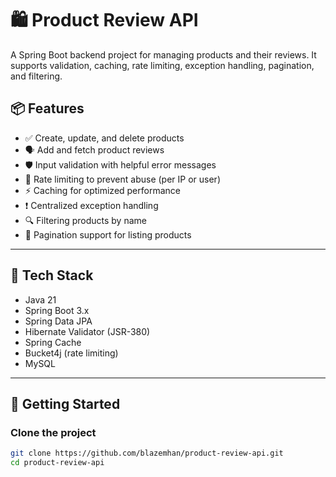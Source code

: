 # 🛍️ Product Review API

A Spring Boot backend project for managing products and their reviews. It supports validation, caching, rate limiting, exception handling, pagination, and filtering.

## 📦 Features

- ✅ Create, update, and delete products
- 🗣️ Add and fetch product reviews
- 🛡️ Input validation with helpful error messages
- 🚦 Rate limiting to prevent abuse (per IP or user)
- ⚡ Caching for optimized performance
- ❗ Centralized exception handling
- 🔍 Filtering products by name
- 📄 Pagination support for listing products

---

## 🧰 Tech Stack

- Java 21
- Spring Boot 3.x
- Spring Data JPA
- Hibernate Validator (JSR-380)
- Spring Cache
- Bucket4j (rate limiting)
- MySQL
 

---


## 🚀 Getting Started

### Clone the project

```bash
git clone https://github.com/blazemhan/product-review-api.git
cd product-review-api
